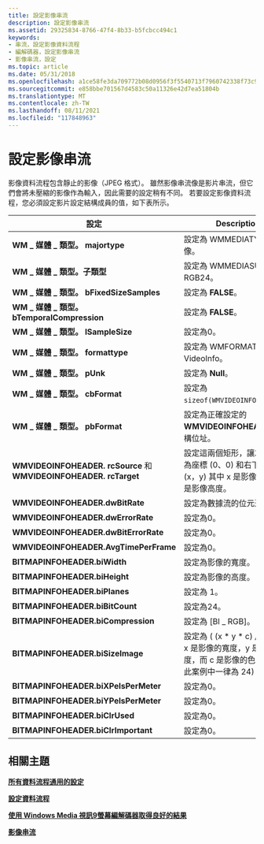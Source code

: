 ```yaml
---
title: 設定影像串流
description: 設定影像串流
ms.assetid: 29325834-8766-47f4-8b33-b5fcbcc494c1
keywords:
- 串流，設定影像資料流程
- 編解碼器，設定影像串流
- 影像串流，設定
ms.topic: article
ms.date: 05/31/2018
ms.openlocfilehash: a1ce58fe3da709772b08d0956f3f5540713f7960742338f73c9d9807ad1a1e40
ms.sourcegitcommit: e858bbe701567d4583c50a11326e42d7ea51804b
ms.translationtype: MT
ms.contentlocale: zh-TW
ms.lasthandoff: 08/11/2021
ms.locfileid: "117848963"
---
```

# <a name="configuring-image-streams"></a>設定影像串流

影像資料流程包含靜止的影像（JPEG 格式）。 雖然影像串流像是影片串流，但它們會將未壓縮的影像作為輸入，因此需要的設定稍有不同。 若要設定影像資料流程，您必須設定影片設定結構成員的值，如下表所示。



| 設定                                                           | Description                                                                                                                                                                      |
|-------------------------------------------------------------------|----------------------------------------------------------------------------------------------------------------------------------------------------------------------------------|
| **WM \_ 媒體 \_ 類型。 majortype**                                     | 設定為 WMMEDIATYPE \_ 影像。                                                                                                                                                       |
| **WM \_ 媒體 \_ 類型。子類型**                                       | 設定為 WMMEDIASUBTYPE \_ RGB24。                                                                                                                                                    |
| **WM \_ 媒體 \_ 類型。 bFixedSizeSamples**                             | 設定為 **FALSE**。                                                                                                                                                                |
| **WM \_ 媒體 \_ 類型。 bTemporalCompression**                          | 設定為 **FALSE**。                                                                                                                                                                |
| **WM \_ 媒體 \_ 類型。 lSampleSize**                                   | 設定為0。                                                                                                                                                                        |
| **WM \_ 媒體 \_ 類型。 formattype**                                    | 設定為 WMFORMAT \_ VideoInfo。                                                                                                                                                      |
| **WM \_ 媒體 \_ 類型。 pUnk**                                          | 設定為 **Null**。                                                                                                                                                                 |
| **WM \_ 媒體 \_ 類型。 cbFormat**                                      | 設定為 `sizeof(WMVIDEOINFOHEADER)`。                                                                                                                                              |
| **WM \_ 媒體 \_ 類型。 pbFormat**                                      | 設定為正確設定的 **WMVIDEOINFOHEADER** 結構位址。                                                                                                     |
| **WMVIDEOINFOHEADER. rcSource** 和 **WMVIDEOINFOHEADER. rcTarget** | 設定這兩個矩形，讓左上角成為座標 (0、0) 和右下角的座標 (x，y) 其中 x 是影像寬度，y 是影像高度。 |
| **WMVIDEOINFOHEADER.dwBitRate**                                   | 設定為數據流的位元速率。                                                                                                                                               |
| **WMVIDEOINFOHEADER.dwErrorRate**                                 | 設定為0。                                                                                                                                                                        |
| **WMVIDEOINFOHEADER.dwBitErrorRate**                              | 設定為0。                                                                                                                                                                        |
| **WMVIDEOINFOHEADER.AvgTimePerFrame**                             | 設定為0。                                                                                                                                                                        |
| **BITMAPINFOHEADER.biWidth**                                      | 設定為影像的寬度。                                                                                                                                                   |
| **BITMAPINFOHEADER.biHeight**                                     | 設定為影像的高度。                                                                                                                                                  |
| **BITMAPINFOHEADER.biPlanes**                                     | 設定為 1。                                                                                                                                                                        |
| **BITMAPINFOHEADER.biBitCount**                                   | 設定為24。                                                                                                                                                                       |
| **BITMAPINFOHEADER.biCompression**                                | 設定為 [BI \_ RGB]。                                                                                                                                                                  |
| **BITMAPINFOHEADER.biSizeImage**                                  | 設定為 ( (x \* y \* c) /8) ，其中 x 是影像的寬度，y 是影像的高度，而 c 是影像的色彩深度 (在此案例中一律為 24) 。                     |
| **BITMAPINFOHEADER.biXPelsPerMeter**                              | 設定為0。                                                                                                                                                                        |
| **BITMAPINFOHEADER.biYPelsPerMeter**                              | 設定為0。                                                                                                                                                                        |
| **BITMAPINFOHEADER.biClrUsed**                                    | 設定為0。                                                                                                                                                                        |
| **BITMAPINFOHEADER.biClrImportant**                               | 設定為0。                                                                                                                                                                        |



 

## <a name="related-topics"></a>相關主題

<dl> <dt>

[**所有資料流程通用的設定**](configuration-common-to-all-streams.md)
</dt> <dt>

[**設定資料流程**](configuring-streams.md)
</dt> <dt>

[**使用 Windows Media 視訊9螢幕編解碼器取得良好的結果**](getting-good-results-with-the-windows-media-video-9-screen-codec.md)
</dt> <dt>

[**影像串流**](image-streams.md)
</dt> </dl>

 

 




